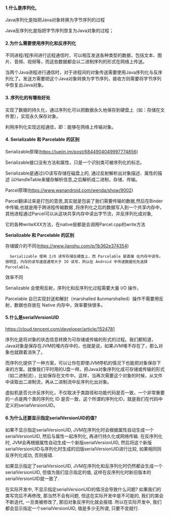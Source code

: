 

#### 1.什么是序列化,


Java序列化是指把Java对象转换为字节序列的过程

Java反序列化是指把字节序列恢复为Java对象的过程；



####  2.为什么需要使用序列化和反序列化


   不同进程/程序间进行远程通信时，可以相互发送各种类型的数据，包括文本、图片、音频、视频等，而这些数据都会以二进制序列的形式在网络上传送。

   当两个Java进程进行通信时，对于进程间的对象传送需要使用Java序列化与反序列化了。发送方需要把这个Java对象转换为字节序列，接收方则需要将字节序列中恢复出Java对象。

####  3. 序列化的有哪些好处

实现了数据的持久化，通过序列化可以把数据永久地保存到硬盘上（如：存储在文件里），实现永久保存对象。

利用序列化实现远程通信，即：能够在网络上传输对象。



####  4. Serializable 和 Parcelable 的区别



 Serializable原理(https://juejin.im/post/6844904049997774856)

 Serializable接口没有方法和属性，只是一个识别类可被序列化的标志。


Serializable是通过I/O读写存储在磁盘上的, 通过反射解析出对象描述、属性的描述
以HandleTable来缓存解析信息,之后解析成二进制，存储、传输。


Parcel原理(https://www.wanandroid.com/wenda/show/9002)

 Parcel翻译过来是打包的意思,其实就是包装了我们需要传输的数据,然后在Binder中传输,也就是用于跨进程传输数据 ,将序列化之后的数据写入到一个共享内存中，其他进程通过Parcel可以从这块共享内存中读出字节流，并反序列化成对象,

它的各种writeXXX方法，在native层都是会调用Parcel.cpp的write方法


**Serializable 和 Parcelable 的区别**


存储媒介的不同(https://www.jianshu.com/p/1b362e374354)

      Serializable 使用 I/O 读写存储在硬盘上，而 Parcelable 是直接 在内存中读写。很明显，内存的读写速度通常大于 IO 读写，所以在 Android 中传递数据优先选择 Parcelable。

效率不同

Serializable 会使用反射，序列化和反序列化过程需要大量 I/O 操作，

Parcelable 自已实现封送和解封（marshalled &unmarshalled）操作不需要用反射，数据也存放在 Native 内存中，效率要快很多。



####  5.什么是serialVersionUID

https://cloud.tencent.com/developer/article/1524781



序列化是将对象的状态信息转换为可存储或传输的形式的过程。我们都知道，Java对象是保存在JVM的堆内存中的，也就是说，如果JVM堆不存在了，那么对象也就跟着消失了。

而序列化提供了一种方案，可以让你在即使JVM停机的情况下也能把对象保存下来的方案。就像我们平时用的U盘一样。把Java对象序列化成可存储或传输的形式（如二进制流），比如保存在文件中。这样，当再次需要这个对象的时候，从文件中读取出二进制流，再从二进制流中反序列化出对象。

虚拟机是否允许反序列化，不仅取决于类路径和功能代码是否一致，一个非常重要的一点是两个类的序列化 ID 是否一致，这个所谓的序列化ID，就是我们在代码中定义的serialVersionUID。


####  6.为什么还要显示指定serialVersionUID的值?

如果不显示指定serialVersionUID, JVM在序列化时会根据属性自动生成一个serialVersionUID, 然后与属性一起序列化, 再进行持久化或网络传输. 在反序列化时, JVM会再根据属性自动生成一个新版serialVersionUID, 然后将这个新版serialVersionUID与序列化时生成的旧版serialVersionUID进行比较, 如果相同则反序列化成功, 否则报错.

如果显示指定了serialVersionUID, JVM在序列化和反序列化时仍然都会生成一个serialVersionUID, 但值为我们显示指定的值, 这样在反序列化时新旧版本的serialVersionUID就一致了.

在实际开发中, 不显示指定serialVersionUID的情况会导致什么问题? 如果我们的类写完后不再修改, 那当然不会有问题, 但这在实际开发中是不可能的, 我们的类会不断迭代, 一旦类被修改了, 那旧对象反序列化就会报错. 所以在实际开发中, 我们都会显示指定一个serialVersionUID, 值是多少无所谓, 只要不变就行.



